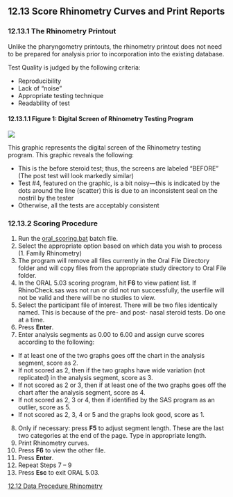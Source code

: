 ## 12.13 Score Rhinometry Curves and Print Reports

### 12.13.1 The Rhinometry Printout

Unlike the pharyngometry printouts, the rhinometry printout does not need to be prepared for analysis prior to incorporation into the existing database.

Test Quality is judged by the following criteria:

* Reproducibility
* Lack of “noise”
* Appropriate testing technique
* Readability of test

#### 12.13.1.1 Figure 1: Digital Screen of Rhinometry Testing Program

<div class="center">
  <img src=":images_path:/12.13 Score Rhinometry.png">
</div>

This graphic represents the digital screen of the Rhinometry testing program.  This graphic reveals the following:

* This is the before steroid test; thus, the screens are labeled “BEFORE” (The post test will look markedly similar)
* Test #4, featured on the graphic, is a bit noisy—this is indicated by the dots around the line (scatter) this is due to an inconsistent seal on the nostril by the tester
* Otherwise, all the tests are acceptably consistent

### 12.13.2 Scoring Procedure

1. Run the <u>oral_scoring.bat</u> batch file.
2. Select the appropriate option based on which data you wish to process (1. Family Rhinometry)
3. The program will remove all files currently in the Oral File Directory folder and will copy files from the appropriate study directory to Oral File folder.
4. In the ORAL 5.03 scoring program, hit **F6** to view patient list.  If RhinoCheck.sas was not run or did not run successfully, the userfile will not be valid and there will be no studies to view.
5. Select the participant file of interest.  There will be two files identically named.  This is because of the pre- and post- nasal steroid tests. Do one at a time.
6. Press **Enter**.
7. Enter analysis segments as 0.00 to 6.00 and assign curve scores according to the following:
 * If at least one of the two graphs goes off the chart in the analysis segment, score as 2.
 * If not scored as 2, then if the two graphs have wide variation (not replicated) in the analysis segment, score as 3.
 * If not scored as 2 or 3, then if at least one of the two graphs goes off the chart after the analysis segment, score as 4.
 * If not scored as 2, 3 or 4, then if identified by the SAS program as an outlier, score as 5.
 * If not scored as 2, 3, 4 or 5 and the graphs look good, score as 1.
8. Only if necessary: press **F5** to adjust segment length.  These are the last two categories at the end of the page. Type in appropriate length.
9. Print Rhinometry curves.
10. Press **F6** to view the other file.
11. Press **Enter**.
12. Repeat Steps 7 – 9
13. Press **Esc** to exit ORAL 5.03.


<div class="center">
<div class="btn-group">
  <a href=":pages_path:/manuals/rhinometry/12-12-data-procedure.md" class="btn btn-default">
    <span class="glyphicon glyphicon-chevron-left"></span>
    12.12 Data Procedure
  </a>

  <a href=":pages_path:/manuals/rhinometry" class="btn btn-default">
    <span class="glyphicon glyphicon-chevron-up"></span>
    Rhinometry
  </a>
</div>
</div>
